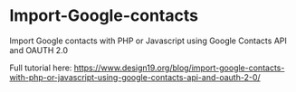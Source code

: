 # Import-Google-contacts
Import Google contacts with PHP or Javascript using Google Contacts API and OAUTH 2.0

Full tutorial here:
https://www.design19.org/blog/import-google-contacts-with-php-or-javascript-using-google-contacts-api-and-oauth-2-0/
